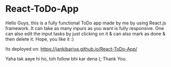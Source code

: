 # React-ToDo-App
Hello Guys, this is a fully functional ToDo app made by me by using React.js framework. It can take as many inpurs as you want is fully responsive. One can also edit the input tasks by just clicking on it & can also mark as done & then delete it.
Hope, you like it :)

Its deployed on: https://jankibariya.github.io/React-ToDo-App/

Yaha tak aaye hi ho, toh follow bhi kar dena (;
Thank You.

